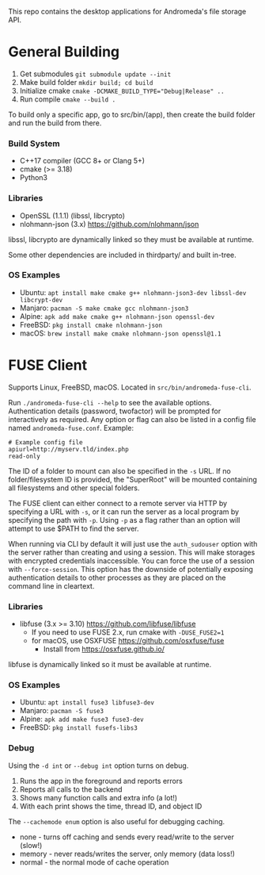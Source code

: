 
This repo contains the desktop applications for Andromeda's file storage API.


# General Building

1. Get submodules `git submodule update --init`
2. Make build folder `mkdir build; cd build`
3. Initialize cmake `cmake -DCMAKE_BUILD_TYPE="Debug|Release" ..`
4. Run compile `cmake --build .`

To build only a specific app, go to src/bin/(app), then create the build folder and run the build from there.

### Build System

- C++17 compiler (GCC 8+ or Clang 5+)
- cmake (>= 3.18)
- Python3

### Libraries

- OpenSSL (1.1.1) (libssl, libcrypto)
- nlohmann-json (3.x) https://github.com/nlohmann/json

libssl, libcrypto are dynamically linked so they must be available at runtime.

Some other dependencies are included in thirdparty/ and built in-tree.

### OS Examples

- Ubuntu: `apt install make cmake g++ nlohmann-json3-dev libssl-dev libcrypt-dev`
- Manjaro: `pacman -S make cmake gcc nlohmann-json3`
- Alpine: `apk add make cmake g++ nlohmann-json openssl-dev`
- FreeBSD: `pkg install cmake nlohmann-json`
- macOS: `brew install make cmake nlohmann-json openssl@1.1`


# FUSE Client

Supports Linux, FreeBSD, macOS.  Located in `src/bin/andromeda-fuse-cli`.

Run `./andromeda-fuse-cli --help` to see the available options.
Authentication details (password, twofactor) will be prompted for interactively as required.
Any option or flag can also be listed in a config file named `andromeda-fuse.conf`. 
Example:
```
# Example config file
apiurl=http://myserv.tld/index.php
read-only
```

The ID of a folder to mount can also be specified in the `-s` URL.
If no folder/filesystem ID is provided, the "SuperRoot" will be mounted
containing all filesystems and other special folders.

The FUSE client can either connect to a remote server via HTTP by specifying a URL with `-s`,
or it can run the server as a local program by specifying the path with `-p`.  Using `-p` as a 
flag rather than an option will attempt to use $PATH to find the server.

When running via CLI by default it will just use the `auth_sudouser` option with the server
rather than creating and using a session.  This will make storages with encrypted credentials
inaccessible.  You can force the use of a session with `--force-session`.  This option has the
downside of potentially exposing authentication details to other processes as they are placed
on the command line in cleartext.

### Libraries

- libfuse (3.x >= 3.10) https://github.com/libfuse/libfuse
    - If you need to use FUSE 2.x, run cmake with `-DUSE_FUSE2=1`
    - for macOS, use OSXFUSE https://github.com/osxfuse/fuse
        - Install from https://osxfuse.github.io/

libfuse is dynamically linked so it must be available at runtime.

### OS Examples

- Ubuntu: `apt install fuse3 libfuse3-dev`
- Manjaro: `pacman -S fuse3`
- Alpine: `apk add make fuse3 fuse3-dev`
- FreeBSD: `pkg install fusefs-libs3`

### Debug

Using the `-d int` or `--debug int` option turns on debug.

1. Runs the app in the foreground and reports errors
2. Reports all calls to the backend
3. Shows many function calls and extra info (a lot!)
4. With each print shows the time, thread ID, and object ID

The `--cachemode enum` option is also useful for debugging caching.

- none - turns off caching and sends every read/write to the server (slow!)
- memory - never reads/writes the server, only memory (data loss!)
- normal - the normal mode of cache operation
